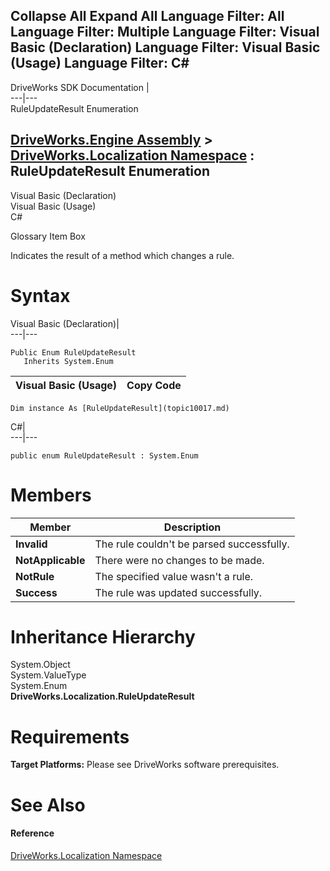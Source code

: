        

 Collapse All Expand All  Language Filter: All  Language Filter: Multiple  Language Filter: Visual Basic (Declaration) Language Filter: Visual Basic (Usage) Language Filter: C#  
---  
DriveWorks SDK Documentation  |   
---|---  
RuleUpdateResult Enumeration   
  
[DriveWorks.Engine Assembly](topic2156.md) > [DriveWorks.Localization Namespace](topic10015.md) : RuleUpdateResult Enumeration  
---  
  
Visual Basic (Declaration)    
Visual Basic (Usage)    
C# 

Glossary Item Box

Indicates the result of a method which changes a rule. 

# Syntax

Visual Basic (Declaration)|   
---|---  
      
    
    Public Enum RuleUpdateResult 
       Inherits System.Enum  
  
Visual Basic (Usage)| Copy Code  
---|---  
      
    
    Dim instance As [RuleUpdateResult](topic10017.md)  
  
C#|   
---|---  
      
    
    public enum RuleUpdateResult : System.Enum   
  
# Members

Member| Description  
---|---  
**Invalid**|  The rule couldn't be parsed successfully.  
**NotApplicable**|  There were no changes to be made.  
**NotRule**|  The specified value wasn't a rule.  
**Success**|  The rule was updated successfully.  
  
# Inheritance Hierarchy

System.Object  
System.ValueType  
System.Enum  
**DriveWorks.Localization.RuleUpdateResult**  


# Requirements

**Target Platforms:** Please see DriveWorks software prerequisites.

# See Also

#### Reference

[DriveWorks.Localization Namespace](topic10015.md)


